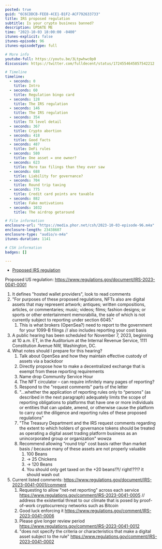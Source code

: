 ```yaml
---
posted: true
guid: "6C6CDDCB-FEE8-4CE1-B1F2-ACF792633733"
title: IRS proposed regulation
subtitle: Is your crypto business banned?
description: UPDATE ME 
time: "2023-10-03 18:00:00 -0400"
itunes-explicit: false
itunes-episode: 96
itunes-episodeType: full

# More info
youtube-full: https://youtu.be/3Ltpwhwc0p0
discussion: https://twitter.com/fulldecent/status/1724554645857542212

# Timeline
timeline:
  - seconds: 0
    title: Intro
  - seconds: 60
    title: Regulation bingo card
  - seconds: 128
    title: The IRS regulation
  - seconds: 146
    title: The IRS regulation
  - seconds: 354
    title: TX level detail
  - seconds: 367
    title: Crypto abortion
  - seconds: 418
    title: Good facts
  - seconds: 487
    title: DeFi rules
  - seconds: 580
    title: One asset = one owner?
  - seconds: 623
    title: More tax filings than they ever saw
  - seconds: 688
    title: Liability for governance?
  - seconds: 704
    title: Round trip taxing
  - seconds: 775
    title: Credit card points are taxable
  - seconds: 882
    title: Fake motivations
  - seconds: 1032
    title: The airdrop getaround

# File information
enclosure-url: "https://media.phor.net/csh/2023-10-03-episode-96.m4a"
enclosure-length: 23438607
enclosure-type: "audio/x-m4a"
itunes-duration: 1141

# CSH information
badges: []

---
```


- [Proposed IRS regulation](https://www.regulations.gov/document/IRS-2023-0041-0001)

<!--end of quick notes-->

Proposed US regulation: https://www.regulations.gov/document/IRS-2023-0041-0001

1. It defines "hosted wallet providers", look to read comments
2. "For purposes of these proposed regulations, NFTs also are digital assets that may represent artwork; antiques; written compositions, articles, or commentaries; music; videos; films; fashion designs; or sports or other entertainment memorabilia, the sale of which is not currently subject to reporting under section 6045."
   1. This is what brokers (OpenSea?) need to report to the government for your 1099-B filings // also includes reporting your cost basis
3. A public hearing has been scheduled for November 7, 2023, beginning at 10 a.m. ET, in the Auditorium at the Internal Revenue Service, 1111 Constitution Avenue NW, Washington, DC.
4. What notes should I prepare for this hearing?
   1. Talk about OpenSea and how they maintain effective custody of assets via a backdoor
   2. Directly propose how to make a decentralized exchange that is exempt from these reporting requirements
   3. Name drop Community Service Hour
   4. The NFT circulator – can require infinitely many pages of reporting?
   5. Respond to the "request comments" parts of the letter
   6. "...whether the application of reporting rules only to “persons” (as described in the next paragraph) adequately limits the scope of reporting obligations to platforms that have one or more individuals or entities that can update, amend, or otherwise cause the platform to carry out the diligence and reporting rules of these proposed regulations"
   7. "The Treasury Department and the IRS request comments regarding the extent to which holders of governance tokens should be treated as operating a digital asset trading platform business as an unincorporated group or organization" wowza
   8. Recommend allowing "round trip" cost basis rather than market basis / because many of these assets are not properly valuable
      1. 100 Beans
      2. → 25 Chickens
      3. → 120 Beans
      4. You should only get taxed on the +20 beans!?!/ right!??!? it should wash out
5. Current listed comments: https://www.regulations.gov/document/IRS-2023-0041-0001/comment 
   1. Requesting to allow "net-net reporting" across each service https://www.regulations.gov/comment/IRS-2023-0041-0005 // address the existential threat to our climate that is posed by proof-of-work cryptocurrency networks such as Bitcoin
   2. Good luck enforcing it https://www.regulations.gov/comment/IRS-2023-0041-0006 
   3. Please give longer review period https://www.regulations.gov/comment/IRS-2023-0041-0012 
   4. "does not specify the criteria or characteristics that make a digital asset subject to the rule" https://www.regulations.gov/comment/IRS-2023-0041-0002 